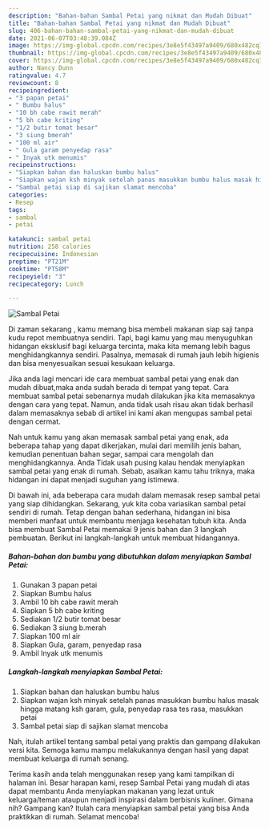 ```yaml
---
description: "Bahan-bahan Sambal Petai yang nikmat dan Mudah Dibuat"
title: "Bahan-bahan Sambal Petai yang nikmat dan Mudah Dibuat"
slug: 406-bahan-bahan-sambal-petai-yang-nikmat-dan-mudah-dibuat
date: 2021-06-07T03:48:39.084Z
image: https://img-global.cpcdn.com/recipes/3e8e5f43497a9409/680x482cq70/sambal-petai-foto-resep-utama.jpg
thumbnail: https://img-global.cpcdn.com/recipes/3e8e5f43497a9409/680x482cq70/sambal-petai-foto-resep-utama.jpg
cover: https://img-global.cpcdn.com/recipes/3e8e5f43497a9409/680x482cq70/sambal-petai-foto-resep-utama.jpg
author: Nancy Dunn
ratingvalue: 4.7
reviewcount: 8
recipeingredient:
- "3 papan petai"
- " Bumbu halus"
- "10 bh cabe rawit merah"
- "5 bh cabe kriting"
- "1/2 butir tomat besar"
- "3 siung bmerah"
- "100 ml air"
- " Gula garam penyedap rasa"
- " Inyak utk menumis"
recipeinstructions:
- "Siapkan bahan dan haluskan bumbu halus"
- "Siapkan wajan ksh minyak setelah panas masukkan bumbu halus masak hingga matang ksh garam, gula, penyedap rasa tes rasa, masukkan petai"
- "Sambal petai siap di sajikan slamat mencoba"
categories:
- Resep
tags:
- sambal
- petai

katakunci: sambal petai 
nutrition: 258 calories
recipecuisine: Indonesian
preptime: "PT21M"
cooktime: "PT58M"
recipeyield: "3"
recipecategory: Lunch

---
```



![Sambal Petai](https://img-global.cpcdn.com/recipes/3e8e5f43497a9409/680x482cq70/sambal-petai-foto-resep-utama.jpg)

Di zaman  sekarang , kamu memang bisa membeli makanan siap saji tanpa kudu repot membuatnya sendiri. Tapi, bagi kamu yang mau menyuguhkan hidangan eksklusif bagi keluarga tercinta, maka kita memang lebih bagus menghidangkannya sendiri. Pasalnya, memasak di rumah jauh lebih higienis dan bisa menyesuaikan sesuai kesukaan keluarga.

Jika anda lagi mencari ide cara membuat sambal petai yang enak dan mudah dibuat,maka anda sudah berada di tempat yang tepat. Cara membuat sambal petai  sebenarnya mudah dilakukan jika kita memasaknya dengan cara yang tepat. Namun, anda tidak usah risau akan tidak berhasil dalam memasaknya 
sebab di artikel ini kami akan mengupas sambal petai dengan cermat.  



Nah untuk kamu yang akan memasak sambal petai yang enak, ada beberapa tahap yang dapat dikerjakan, mulai dari memilih jenis bahan, kemudian penentuan bahan segar, sampai cara mengolah dan menghidangkannya. Anda Tidak usah pusing kalau hendak menyiapkan sambal petai yang enak di rumah. Sebab, asalkan kamu  tahu triknya, maka hidangan ini dapat menjadi suguhan yang istimewa.

Di bawah ini, ada beberapa cara mudah dalam memasak resep sambal petai yang siap dihidangkan. Sekarang, yuk kita coba variasikan sambal petai sendiri di rumah. Tetap dengan bahan sederhana, hidangan ini bisa memberi manfaat untuk membantu menjaga kesehatan tubuh kita. Anda bisa membuat Sambal Petai memakai 9 jenis bahan dan 3 langkah pembuatan. Berikut ini langkah-langkah untuk membuat hidangannya.

<!--inarticleads1-->

##### Bahan-bahan dan bumbu yang dibutuhkan dalam menyiapkan Sambal Petai:

1. Gunakan 3 papan petai
1. Siapkan  Bumbu halus
1. Ambil 10 bh cabe rawit merah
1. Siapkan 5 bh cabe kriting
1. Sediakan 1/2 butir tomat besar
1. Sediakan 3 siung b.merah
1. Siapkan 100 ml air
1. Siapkan  Gula, garam, penyedap rasa
1. Ambil  Inyak utk menumis




<!--inarticleads2-->

##### Langkah-langkah menyiapkan Sambal Petai:

1. Siapkan bahan dan haluskan bumbu halus
1. Siapkan wajan ksh minyak setelah panas masukkan bumbu halus masak hingga matang ksh garam, gula, penyedap rasa tes rasa, masukkan petai
1. Sambal petai siap di sajikan slamat mencoba




Nah, itulah artikel tentang  sambal petai  yang praktis dan gampang dilakukan versi kita. Semoga kamu mampu melakukannya dengan hasil yang dapat membuat keluarga di rumah senang. 

Terima kasih anda telah menggunakan resep yang kami tampilkan di halaman ini. Besar harapan kami, resep  Sambal Petai yang mudah di atas dapat membantu Anda menyiapkan makanan yang lezat untuk keluarga/teman ataupun menjadi inspirasi dalam berbisnis kuliner. Gimana nih? Gampang kan? Itulah cara menyiapkan sambal petai yang bisa Anda praktikkan di rumah. Selamat mencoba!

